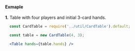 #### Exmaple

__1.__ Table with four players and initial 3-card hands.

```jsx
  const CardTable = require('../util/CardTable').default;

  const table = new CardTable(4, 3);

  <Table hands={table.hands} />
```
